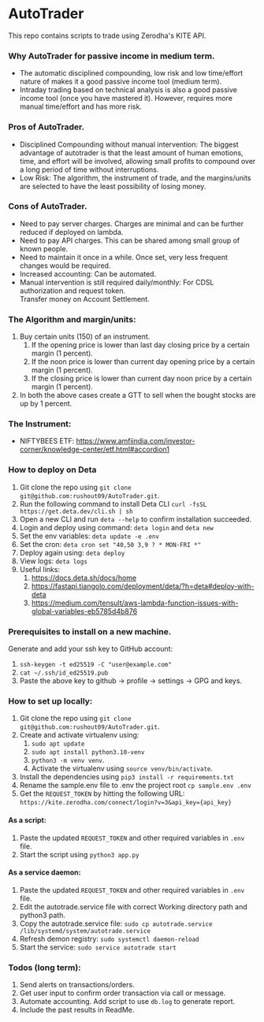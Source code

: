 # AutoTrader

This repo contains scripts to trade using Zerodha's KITE API.

### Why AutoTrader for passive income in medium term.

- The automatic disciplined compounding, low risk and low time/effort nature of makes it a good passive income tool (medium term).
- Intraday trading based on technical analysis is also a good passive income tool (once you have mastered it).
However, requires more manual time/effort and has more risk.

### Pros of AutoTrader.

- Disciplined Compounding without manual intervention: The biggest advantage of autotrader is that the least amount of human emotions, time, 
and effort will be involved, allowing small profits to compound over a long period of time without interruptions.
- Low Risk: The algorithm, the instrument of trade, and the margins/units are selected to have the least
possibility of losing money.

### Cons of AutoTrader.

- Need to pay server charges. Charges are minimal and can be further reduced if deployed on lambda.
- Need to pay API charges. This can be shared among small group of known people.
- Need to maintain it once in a while. Once set, very less frequent changes would be required.
- Increased accounting: Can be automated.
- Manual intervention is still required daily/monthly: For CDSL authorization and request token.  
Transfer money on Account Settlement.

### The Algorithm and margin/units:

1. Buy certain units (150) of an instrument.
   1. If the opening price is lower than last day closing price by a certain margin (1 percent).
   2. If the noon price is lower than current day opening price by a certain margin (1 percent).
   3. If the closing price is lower than current day noon price by a certain margin (1 percent).
2. In both the above cases create a GTT to sell when the bought stocks are up by 1 percent.

### The Instrument:

- NIFTYBEES ETF: https://www.amfiindia.com/investor-corner/knowledge-center/etf.html#accordion1


### How to deploy on Deta

1. Git clone the repo using `git clone git@github.com:rushout09/AutoTrader.git`.
2. Run the following command to install Deta CLI `curl -fsSL https://get.deta.dev/cli.sh | sh`
3. Open a new CLI and run `deta --help` to confirm installation succeeded.
4. Login and deploy using command: `deta login` and `deta new`
5. Set the env variables: `deta update -e .env`
6. Set the cron: `deta cron set "40,50 3,9 ? * MON-FRI *"`
7. Deploy again using: `deta deploy`
8. View logs: `deta logs`
9. Useful links:
   1. https://docs.deta.sh/docs/home
   2. https://fastapi.tiangolo.com/deployment/deta/?h=deta#deploy-with-deta
   3. https://medium.com/tensult/aws-lambda-function-issues-with-global-variables-eb5785d4b876

### Prerequisites to install on a new machine.

Generate and add your ssh key to GitHub account:
   1. `ssh-keygen -t ed25519 -C "user@example.com"`
   2. `cat ~/.ssh/id_ed25519.pub`
   3. Paste the above key to github -> profile -> settings -> GPG and keys.

### How to set up locally:

1. Git clone the repo using `git clone git@github.com:rushout09/AutoTrader.git`.
2. Create and activate virtualenv using:
   1. `sudo apt update`
   2. `sudo apt install python3.10-venv`
   3. `python3 -m venv venv`.
   4. Activate the virtualenv using `source venv/bin/activate`.
3. Install the dependencies using `pip3 install -r requirements.txt`
4. Rename the sample.env file to .env the project root `cp sample.env .env`
5. Get the `REQUEST_TOKEN` by hitting the following URL: `https://kite.zerodha.com/connect/login?v=3&api_key={api_key}`

#### As a script:
1. Paste the updated `REQUEST_TOKEN` and other required variables in `.env` file.
2. Start the script using `python3 app.py`

#### As a service daemon:
1. Paste the updated `REQUEST_TOKEN` and other required variables in `.env` file.
2. Edit the autotrade.service file with correct Working directory path and python3 path.
3. Copy the autotrade.service file: `sudo cp autotrade.service /lib/systemd/system/autotrade.service`
4. Refresh demon registry: `sudo systemctl daemon-reload`
5. Start the service: `sudo service autotrade start`

### Todos (long term):

1. Send alerts on transactions/orders.
2. Get user input to confirm order transaction via call or message.
3. Automate accounting. Add script to use `db.log` to generate report.
4. Include the past results in ReadMe.